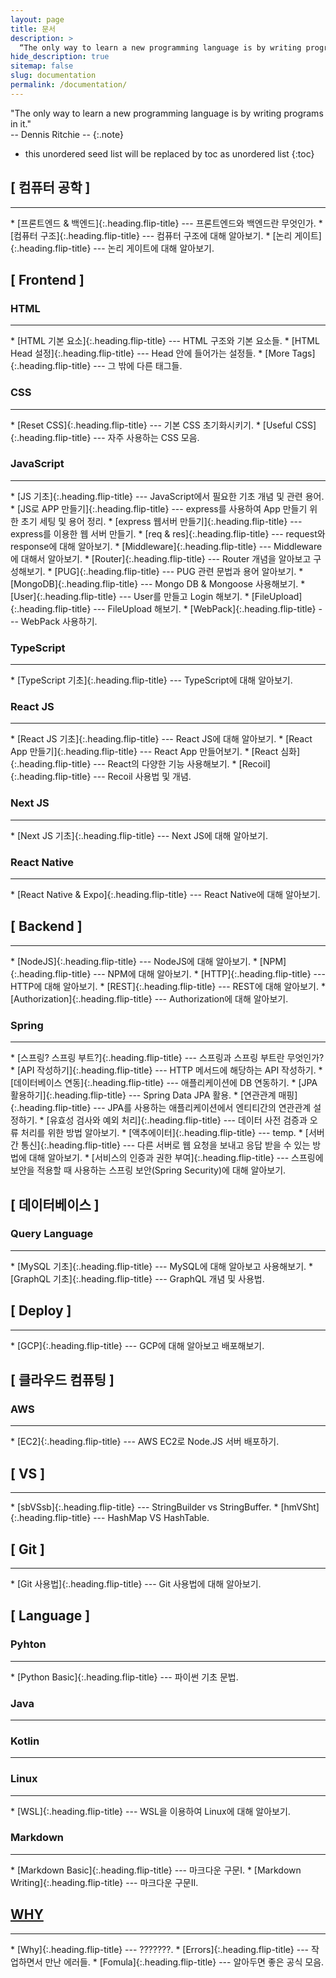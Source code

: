 ```yaml
---
layout: page
title: 문서
description: >
  “The only way to learn a new programming language is by writing programs in it."<br>– Dennis Ritchie –
hide_description: true
sitemap: false
slug: documentation
permalink: /documentation/
---
```


"The only way to learn a new programming language is by writing programs in it."<br> 
-- Dennis Ritchie --
{:.note}

* this unordered seed list will be replaced by toc as unordered list 
{:toc}

## [ 컴퓨터 공학 ]
<hr>
* [프론트엔드 & 백엔드]{:.heading.flip-title} --- 프론트엔드와 백엔드란 무엇인가.
* [컴퓨터 구조]{:.heading.flip-title} --- 컴퓨터 구조에 대해 알아보기. 
* [논리 게이트]{:.heading.flip-title} --- 논리 게이트에 대해 알아보기. 

## [ Frontend ]
### HTML
<hr>
* [HTML 기본 요소]{:.heading.flip-title} --- HTML 구조와 기본 요소들.
* [HTML Head 설정]{:.heading.flip-title} --- Head 안에 들어가는 설정들.
* [More Tags]{:.heading.flip-title} --- 그 밖에 다른 태그들.

### CSS
<hr>
* [Reset CSS]{:.heading.flip-title} --- 기본 CSS 초기화시키기.
* [Useful CSS]{:.heading.flip-title} --- 자주 사용하는 CSS 모음.

### JavaScript
<hr>
* [JS 기초]{:.heading.flip-title} --- JavaScript에서 필요한 기초 개념 및 관련 용어.
* [JS로 APP 만들기]{:.heading.flip-title} --- express를 사용하여 App 만들기 위한 초기 세팅 및 용어 정리.
* [express 웹서버 만들기]{:.heading.flip-title} --- express를 이용한 웹 서버 만들기.
* [req & res]{:.heading.flip-title} --- request와 response에 대해 알아보기.
* [Middleware]{:.heading.flip-title} --- Middleware에 대해서 알아보기.
* [Router]{:.heading.flip-title} --- Router 개념을 알아보고 구성해보기.
* [PUG]{:.heading.flip-title} --- PUG 관련 문법과 용어 알아보기.
* [MongoDB]{:.heading.flip-title} --- Mongo DB & Mongoose 사용해보기.
* [User]{:.heading.flip-title} --- User를 만들고 Login 해보기.
* [FileUpload]{:.heading.flip-title} --- FileUpload 해보기.
* [WebPack]{:.heading.flip-title} --- WebPack 사용하기.

### TypeScript
<hr>
* [TypeScript 기초]{:.heading.flip-title} --- TypeScript에 대해 알아보기.

### React JS
<hr>
* [React JS 기초]{:.heading.flip-title} --- React JS에 대해 알아보기.
* [React App 만들기]{:.heading.flip-title} --- React App 만들어보기.
* [React 심화]{:.heading.flip-title} --- React의 다양한 기능 사용해보기.
* [Recoil]{:.heading.flip-title} --- Recoil 사용법 및 개념.

### Next JS
<hr>
* [Next JS 기초]{:.heading.flip-title} --- Next JS에 대해 알아보기.

### React Native
<hr>
* [React Native & Expo]{:.heading.flip-title} --- React Native에 대해 알아보기.

## [ Backend ]
<hr>
* [NodeJS]{:.heading.flip-title} --- NodeJS에 대해 알아보기.
* [NPM]{:.heading.flip-title} --- NPM에 대해 알아보기.
* [HTTP]{:.heading.flip-title} --- HTTP에 대해 알아보기.
* [REST]{:.heading.flip-title} --- REST에 대해 알아보기.
* [Authorization]{:.heading.flip-title} --- Authorization에 대해 알아보기.

### Spring
<hr>
* [스프링? 스프링 부트?]{:.heading.flip-title} --- 스프링과 스프링 부트란 무엇인가?
* [API 작성하기]{:.heading.flip-title} --- HTTP 메서드에 해당하는 API 작성하기.
* [데이터베이스 연동]{:.heading.flip-title} --- 애플리케이션에 DB 연동하기.
* [JPA 활용하기]{:.heading.flip-title} --- Spring Data JPA 활용.
* [연관관계 매핑]{:.heading.flip-title} --- JPA를 사용하는 애플리케이션에서 엔티티간의 연관관계 설정하기.
* [유효성 검사와 예외 처리]{:.heading.flip-title} --- 데이터 사전 검증과 오류 처리를 위한 방법 알아보기.
* [액추에이터]{:.heading.flip-title} --- temp.
* [서버 간 통신]{:.heading.flip-title} --- 다른 서버로 웹 요청을 보내고 응답 받을 수 있는 방법에 대해 알아보기.
* [서비스의 인증과 권한 부여]{:.heading.flip-title} --- 스프링에 보안을 적용할 때 사용하는 스프링 보안(Spring Security)에 대해 알아보기.

## [ 데이터베이스 ]
### Query Language
<hr>
* [MySQL 기초]{:.heading.flip-title} --- MySQL에 대해 알아보고 사용해보기. 
* [GraphQL 기초]{:.heading.flip-title} --- GraphQL 개념 및 사용법.

## [ Deploy ]
<hr>
* [GCP]{:.heading.flip-title} --- GCP에 대해 알아보고 배포해보기. 

## [ 클라우드 컴퓨팅 ]
### AWS
<hr>
* [EC2]{:.heading.flip-title} --- AWS EC2로 Node.JS 서버 배포하기. 

## [ VS ]
<hr>
* [sbVSsb]{:.heading.flip-title} --- StringBuilder vs StringBuffer.
* [hmVSht]{:.heading.flip-title} --- HashMap VS HashTable.

## [ Git ]
<hr>
* [Git 사용법]{:.heading.flip-title} --- Git 사용법에 대해 알아보기. 

## [ Language ]
### Pyhton
<hr>
* [Python Basic]{:.heading.flip-title} --- 파이썬 기초 문법.

### Java
<hr>

### Kotlin
<hr>

### Linux
<hr>
* [WSL]{:.heading.flip-title} --- WSL을 이용하여 Linux에 대해 알아보기. 

### Markdown
<hr>
* [Markdown Basic]{:.heading.flip-title} --- 마크다운 구문I.
* [Markdown Writing]{:.heading.flip-title} --- 마크다운 구문II.

## [ WHY ]
<hr>
* [Why]{:.heading.flip-title} --- ???????.
* [Errors]{:.heading.flip-title} --- 작업하면서 만난 에러들.
* [Fomula]{:.heading.flip-title} --- 알아두면 좋은 공식 모음.


<!-- 컴퓨터 공학 -->
[컴퓨터 구조]: ../_posts/studylog/documentation/2024-02-18-[컴퓨터공학]01컴퓨터구조.md
[논리 게이트]: ../_posts/studylog/documentation/2024-02-18-[컴퓨터공학]02논리게이트.md

<!-- Front-end & Back-end --->
[프론트엔드 & 백엔드]: ../_posts/studylog/documentation/2024-02-16-front&back.md


<!-- HTML -->
[HTML 기본 요소]: ../_posts/studylog/documentation/2020-06-01-html기초I.md
[HTML Head 설정]: ../_posts/studylog/documentation/2020-06-02-html기초II.md
[More Tags]: ../_posts/studylog/documentation/2020-06-03-html기초III.md

<!-- CSS -->
[Reset CSS]: ../_posts/studylog/documentation/2020-07-01-reset.md
[Useful CSS]: ../_posts/studylog/documentation/2020-07-02-usefulCss.md

<!-- JavaScript -->
[JS 기초]: ../_posts/studylog/documentation/2020-12-30-js기초.md
[JS로 APP 만들기]: ../_posts/studylog/documentation/2020-12-31-fullstackBasic.md
[express 웹서버 만들기]: ../_posts/studylog/documentation/2021-01-01-express.md
[req & res]: ../_posts/studylog/documentation/2021-01-02-req&res.md
[Middleware]: ../_posts/studylog/documentation/2021-01-03-middleware.md
[Router]: ../_posts/studylog/documentation/2021-01-04-router.md
[PUG]: ../_posts/studylog/documentation/2021-01-05-pug.md
[MongoDB]: ../_posts/studylog/documentation/2021-01-06-mongoDB.md
[User]: ../_posts/studylog/documentation/2021-01-07-user.md
[FileUpload]: ../_posts/studylog/documentation/2021-01-08-fileUpload.md
[WebPack]: ../_posts/studylog/documentation/2021-01-09-webpack.md

<!-- ------------------------ -->

<!-- TS 기초 -->
[TypeScript 기초]: ../_posts/studylog/documentation/2021-02-01-ts기초.md

<!-- React JS -->
[React JS 기초]: ../_posts/studylog/documentation/2021-07-01-reactJS기초.md
[React App 만들기]: ../_posts/studylog/documentation/2021-07-02-reactApp.md
[React 심화]: ../_posts/studylog/documentation/2021-07-03-reactMaster.md
[Recoil]: ../_posts/studylog/documentation/2021-07-04-recoil.md

<!-- Next JS -->
[Next JS 기초]: ../_posts/studylog/documentation/2022-07-01-NextJS기초.md

<!-- React Native -->
[React Native & Expo]: ../_posts/studylog/documentation/2022-11-01-reactNative&Expo.md

<!-- Back-end -->
[NodeJS]: ../_posts/studylog/documentation/2022-09-15-nodeJs.md
[NPM]: ../_posts/studylog/documentation/2022-09-16-npm.md
[HTTP]: ../_posts/studylog/documentation/2022-09-17-http.md
[REST]: ../_posts/studylog/documentation/2022-09-18-rest.md
[Authorization]: ../_posts/studylog/documentation/2022-09-19-authorization.md

<!-- Spring -->
[스프링? 스프링 부트?]: ../_posts/studylog/documentation/2024-05-21-Spring&SpringBoot.md
[API 작성하기]: ../_posts/studylog/documentation/2024-05-22-SpringBoot-API.md
[데이터베이스 연동]: ../_posts/studylog/documentation/2024-05-23-SpringBoot-ConnectDB.md
[JPA 활용하기]: ../_posts/studylog/documentation/2024-05-24-SpringBoot-JPA.md
[연관관계 매핑]: ../_posts/studylog/documentation/2024-05-25-SpringBoot-RelationMapping.md
[유효성 검사와 예외 처리]: ../_posts/studylog/documentation/2024-06-01-SpringBoot-Validation-Exception.md
[액추에이터]: ../_posts/studylog/documentation/2024-06-05-SpringBoot-temp.md
[서버 간 통신]: ../_posts/studylog/documentation/2024-06-05-SpringBoot-temp.md
[서비스의 인증과 권한 부여]: ../_posts/studylog/documentation/2024-06-16-SpringBoot-Authentication-Authorization.md

<!-- DB -->

<!-- Deploy -->
[GCP]: ../_posts/studylog/documentation/2023-03-01-GCP.md
<!-- AWS -->
[EC2]: ../_posts/studylog/documentation/2022-09-01-ec2.md


<!-- Language -->
<!-- Python -->
[Python Basic]: ../_posts/studylog/documentation/2022-03-01-python-basic.md

<!-- Java -->

<!-- Kotlin -->

<!-- Linux -->
[WSL]: ../_posts/studylog/documentation/2022-01-01-wsl.md

<!-- Markdown -->
[Markdown Basic]: ../_posts/studylog/documentation/basics.md
[Markdown Writing]: ../_posts/studylog/documentation/writing.md

<!-- Query Language -->
[MySQL 기초]: ../_posts/studylog/documentation/2023-01-03-mysql.md
[GraphQL 기초]: ../_posts/studylog/documentation/2022-10-01-graphql.md


<!-- VS -->
[sbVSsb]: ../_posts/studylog/documentation/2024-03-02-[VS]sbVSsb.md
[hmVSht]: ../_posts/studylog/documentation/2024-03-02-%5BVS%5DhmVSht.md


<!-- Git -->
[Git 사용법]: ../_posts/studylog/documentation/2022-09-01-git.md


<!-- Error -->
[Errors]: ../_posts/studylog/documentation/2022-12-25-error.md



<!-- Computer Science -->
[Why]: ../_posts/studylog/documentation/[WHY]why.md
[Fomula]: ../_posts/studylog/documentation/[WHY]fomula.md

